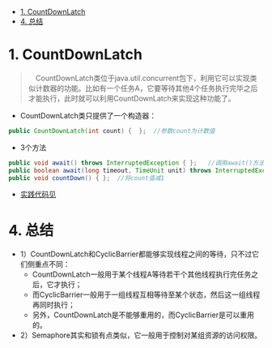 <!-- TOC -->

- [1. CountDownLatch](#1-countdownlatch)
- [4. 总结](#4-总结)

<!-- /TOC -->
# 1. CountDownLatch
>　CountDownLatch类位于java.util.concurrent包下，利用它可以实现类似计数器的功能。比如有一个任务A，它要等待其他4个任务执行完毕之后才能执行，此时就可以利用CountDownLatch来实现这种功能了。
- CountDownLatch类只提供了一个构造器：
```java
public CountDownLatch(int count) {  };  //参数count为计数值
```
- 3个方法
```java
public void await() throws InterruptedException { };   //调用await()方法的线程会被挂起，它会等待直到count值为0才继续执行
public boolean await(long timeout, TimeUnit unit) throws InterruptedException { };  //和await()类似，只不过等待一定的时间后count值还没变为0的话就会继续执行
public void countDown() { };  //将count值减1
```
- [实践代码见](src\countdownLatch)


# 4. 总结
- 1）CountDownLatch和CyclicBarrier都能够实现线程之间的等待，只不过它们侧重点不同：  
    - CountDownLatch一般用于某个线程A等待若干个其他线程执行完任务之后，它才执行；
    - 而CyclicBarrier一般用于一组线程互相等待至某个状态，然后这一组线程再同时执行；
    - 另外，CountDownLatch是不能够重用的，而CyclicBarrier是可以重用的。
- 2）Semaphore其实和锁有点类似，它一般用于控制对某组资源的访问权限。